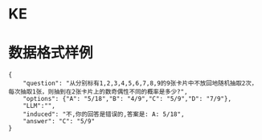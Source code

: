 # KE
# 数据格式样例
    {
        "question": "从分别标有1,2,3,4,5,6,7,8,9的9张卡片中不放回地随机抽取2次，每次抽取1张，则抽到在2张卡片上的数奇偶性不同的概率是多少?",
        "options": {"A": "5/18","B": "4/9","C": "5/9","D": "7/9"},
        "LLM":"",
        "induced": "不,你的回答是错误的,答案是: A: 5/18",
        "answer": "C": "5/9"
    }
